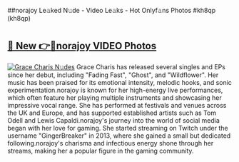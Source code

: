 ##norajoy Le𝚊ked N𝚞de - Video Le𝚊ks - Hot Onlyf𝚊ns Photos #kh8qp (kh8qp)

# <h2><a href="https://mediaupload.pro?title=norajoy&ref=9FEB">🔗 New 👉🔴norajoy VIDEO Photos</a></h2>

[![Grace Charis N𝚞des](https://i.imgur.com/rIISA9y.gif)](https://mediaupload.pro?title=norajoy&ref=9FEB)
Grace Charis has released several singles and EPs since her debut, including "Fading Fast", "Ghost", and "Wildflower". Her music has been praised for its emotional intensity, melodic hooks, and sonic experimentation.norajoy is known for her high-energy live performances, which often feature her playing multiple instruments and showcasing her impressive vocal range. She has performed at festivals and venues across the UK and Europe, and has supported established artists such as Tom Odell and Lewis Capaldi.norajoy's journey into the world of social media began with her love for gaming. She started streaming on Twitch under the username "GingerBreaker" in 2013, where she gained a small but dedicated following.norajoy's charisma and infectious energy shone through her streams, making her a popular figure in the gaming community.